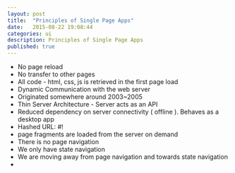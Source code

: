 ```yaml
---
layout: post
title:  "Principles of Single Page Apps"
date:   2015-08-22 19:08:44
categories: ui
description: Principles of Single Page Apps
published: true
---
```


* No page reload
* No transfer to other pages
* All code - html, css, js is retrieved in the first page load
* Dynamic Communication with the web server
* Originated somewhere around 2003~2005
* Thin Server Architecture - Server acts as an API
* Reduced dependency on server connectivity ( offline ). Behaves as a desktop app
* Hashed URL: #!
* page fragments are loaded from the server on demand
* There is no page navigation
* We only have state navigation
* We are moving away from page navigation and towards state navigation
* 
